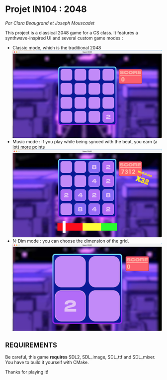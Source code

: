 # Projet IN104 : 2048
*Par Clara Beaugrand et Joseph Mouscadet*

This project is a classical 2048 game for a CS class. 
It features a synthwave-inspired UI and several custom game modes :
- Classic mode, which is the traditional 2048
![Classic Mode](captures/play_classic.png)
- Music mode : if you play while being synced with the beat, you earn (a lot) more points
![Music Mode](captures/multiplier.png)
- N-Dim mode : you can choose the dimension of the grid.
![N-Dim Mode](captures/n_dim2.png)

## REQUIREMENTS
Be careful, this game **requires** SDL2, SDL_image, SDL_ttf and SDL_mixer.
You have to build it yourself with CMake. 

Thanks for playing it!